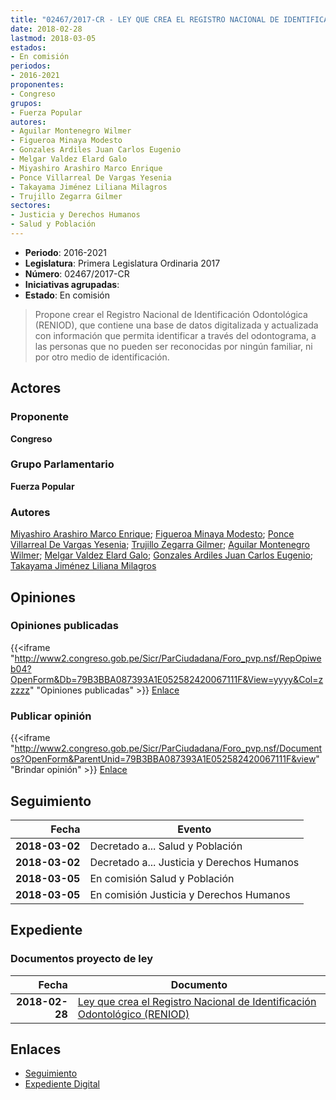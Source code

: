 ```yaml
---
title: "02467/2017-CR - LEY QUE CREA EL REGISTRO NACIONAL DE IDENTIFICACIÓN ODONTOLÓGICA (RENIOD)"
date: 2018-02-28
lastmod: 2018-03-05
estados:
- En comisión
periodos:
- 2016-2021
proponentes:
- Congreso
grupos:
- Fuerza Popular
autores:
- Aguilar Montenegro Wilmer
- Figueroa Minaya Modesto
- Gonzales Ardiles Juan Carlos Eugenio
- Melgar Valdez Elard Galo
- Miyashiro Arashiro Marco Enrique
- Ponce Villarreal De Vargas Yesenia
- Takayama Jiménez Liliana Milagros
- Trujillo Zegarra Gilmer
sectores:
- Justicia y Derechos Humanos
- Salud y Población
---
```

- **Periodo**: 2016-2021
- **Legislatura**: Primera Legislatura Ordinaria 2017
- **Número**: 02467/2017-CR
- **Iniciativas agrupadas**: 
- **Estado**: En comisión

> Propone crear el Registro Nacional de Identificación Odontológica (RENIOD), que contiene una base de datos digitalizada y actualizada con información que permita identificar a través del odontograma, a las personas que no pueden ser reconocidas por ningún familiar, ni por otro medio de identificación.


## Actores

### Proponente

**Congreso**

### Grupo Parlamentario

**Fuerza Popular**

### Autores

[Miyashiro Arashiro Marco Enrique](mailto:mailto:mmiyashiro@congreso.gob.pe); [Figueroa Minaya Modesto](mailto:mailto:mfigueroam@congreso.gob.pe); [Ponce Villarreal De Vargas Yesenia](mailto:mailto:yponce@congreso.gob.pe); [Trujillo Zegarra Gilmer](mailto:mailto:gtrujilloz@congreso.gob.pe); [Aguilar Montenegro Wilmer](mailto:mailto:waguilar@congreso.gob.pe); [Melgar Valdez Elard Galo](mailto:mailto:emelgar@congreso.gob.pe); [Gonzales Ardiles Juan Carlos Eugenio](mailto:mailto:jgonzalesa@congreso.gob.pe); [Takayama Jiménez Liliana Milagros](mailto:mailto:ltakayama@congreso.gob.pe)

## Opiniones

### Opiniones publicadas

{{<iframe "http://www2.congreso.gob.pe/Sicr/ParCiudadana/Foro_pvp.nsf/RepOpiweb04?OpenForm&Db=79B3BBA087393A1E052582420067111F&View=yyyy&Col=zzzzz" "Opiniones publicadas" >}}
[Enlace](http://www2.congreso.gob.pe/Sicr/ParCiudadana/Foro_pvp.nsf/RepOpiweb04?OpenForm&Db=79B3BBA087393A1E052582420067111F&View=yyyy&Col=zzzzz)

### Publicar opinión

{{<iframe "http://www2.congreso.gob.pe/Sicr/ParCiudadana/Foro_pvp.nsf/Documentos?OpenForm&ParentUnid=79B3BBA087393A1E052582420067111F&view" "Brindar opinión" >}}
[Enlace](http://www2.congreso.gob.pe/Sicr/ParCiudadana/Foro_pvp.nsf/Documentos?OpenForm&ParentUnid=79B3BBA087393A1E052582420067111F&view)


## Seguimiento

| Fecha | Evento |
|------:|--------|
| **2018-03-02** | Decretado a... Salud y Población |
| **2018-03-02** | Decretado a... Justicia y Derechos Humanos |
| **2018-03-05** | En comisión Salud y Población |
| **2018-03-05** | En comisión Justicia y Derechos Humanos |

## Expediente

### Documentos proyecto de ley

| Fecha | Documento |
|------:|-----------|
| **2018-02-28** | [Ley que crea el Registro Nacional de Identificación Odontológico (RENIOD)](http://www.leyes.congreso.gob.pe/Documentos/2016_2021/Proyectos_de_Ley_y_de_Resoluciones_Legislativas/PL0246720180228.pdf) |

## Enlaces

- [Seguimiento](http://www2.congreso.gob.pe/Sicr/TraDocEstProc/CLProLey2016.nsf/f7fff46988ca05b1052578e100829cc7/4302f8e5041d65af052582420060a412?OpenDocument)
- [Expediente Digital](http://www2.congreso.gob.pe/Sicr/TraDocEstProc/Expvirt_2011.nsf/visbusqptramdoc1621/02467?opendocument)

